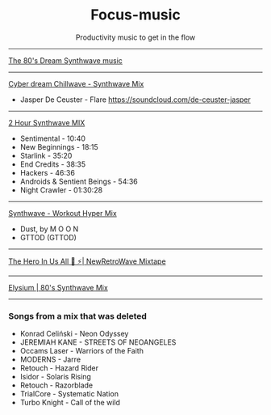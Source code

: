 <h1 align="center">Focus-music</h1> 
<p align="center">Productivity music to get in the flow</p>

---

[The 80's Dream Synthwave music](https://www.youtube.com/watch?v=aP6ykG2yK8g)

---

[Cyber dream Chillwave - Synthwave Mix](https://www.youtube.com/watch?v=yhCuCqJbOVE)
- Jasper De Ceuster - Flare https://soundcloud.com/de-ceuster-jasper

---

[2 Hour Synthwave MIX](https://www.youtube.com/watch?v=g6hY7dB54bc)
-  Sentimental - 10:40
- New Beginnings - 18:15
- Starlink - 35:20
- End Credits - 38:35
- Hackers - 46:36
- Androids & Sentient Beings - 54:36
- Night Crawler - 01:30:28

---

[Synthwave - Workout Hyper Mix](https://www.youtube.com/watch?v=hcJ9OKKWSG4)
- Dust, by M O O N 
- GTTOD (GTTOD)

---

[The Hero In Us All 🐲 ⚡| NewRetroWave Mixtape](https://www.youtube.com/watch?v=Up8a13j-lqA)

---

[Elysium | 80's Synthwave Mix](https://www.youtube.com/watch?v=yKS3R5Kf4Pk)

---

### Songs from a mix that was deleted
- Konrad Celiński - Neon Odyssey
- JEREMIAH KANE - STREETS OF NEOANGELES
- Occams Laser - Warriors of the Faith
- MODERNS - Jarre
- Retouch - Hazard Rider
- Isidor - Solaris Rising
- Retouch - Razorblade
- TrialCore - Systematic Nation
- Turbo Knight - Call of the wild
